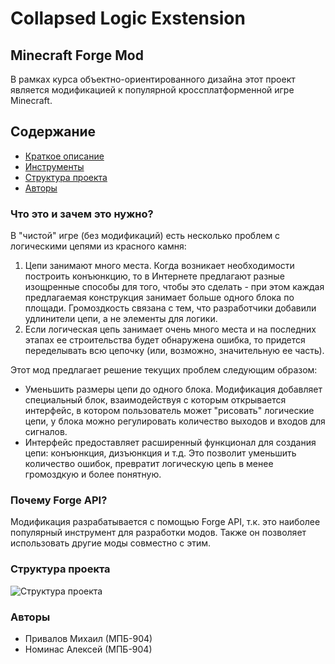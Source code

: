 # Collapsed Logic Exstension

## Minecraft Forge Mod

В рамках курса объектно-ориентированного дизайна этот проект является модификацией к популярной
кроссплатформенной игре Minecraft.

## Содержание

- [Краткое описание](#about)
- [Инструменты](#api)
- [Структура проекта](#uml)
- [Авторы](#authors)

### <a name="about">Что это и зачем это нужно?</a>

В "чистой" игре (без модификаций) есть несколько проблем с логическими цепями из красного камня:

1. Цепи занимают много места. Когда возникает необходимости построить конъюнкцию, то в Интернете
   предлагают разные изощренные способы для того, чтобы это сделать - при этом каждая предлагаемая
   конструкция занимает больше одного блока по площади. Громоздкость связана с тем, что разработчики
   добавили удлинители цепи, а не элементы для логики.
2. Если логическая цепь занимает очень много места и на последних этапах ее строительства будет
   обнаружена ошибка, то придется переделывать всю цепочку (или, возможно, значительную ее часть).

Этот мод предлагает решение текущих проблем следующим образом:

- Уменьшить размеры цепи до одного блока. Модификация добавляет специальный блок, взаимодействуя с
  которым открывается интерфейс, в котором пользователь может "рисовать" логические цепи, у блока
  можно регулировать количество выходов и входов для сигналов.
- Интерфейс предоставляет расширенный функционал для создания цепи: конъюнкция, дизъюнкция и т.д.
  Это позволит уменьшить количество ошибок, превратит логическую цепь в менее громоздкую и более
  понятную.

### <a name="api">Почему Forge API?</a>

Модификация разрабатывается с помощью Forge API, т.к. это наиболее популярный инструмент для
разработки модов. Также он позволяет использовать другие моды совместно с этим.

### <a name="uml">Структура проекта</a>

![Структура проекта](https://embed.creately.com/ZWu3azQTZjG?token=IwB4zPdpM7jm6YJn&type=svg)

### <a name="authors">Авторы</a>

- Привалов Михаил (МПБ-904)
- Номинас Алексей (МПБ-904)

